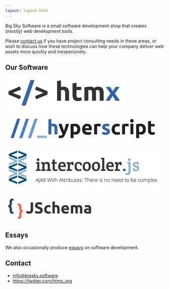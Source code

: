 ```yaml
---
layout: layout.html
---
```


Big Sky Software is a small software development shop that creates (mostly) web development tools.

Please [contact us](info@bigsky.software) if you have project consulting needs in these areas, or wish to discuss how 
these technologies can help your company deliver web assets more quickly and inexpensively.

## Our Software

<div class="row software">
<div class="6 col">

[![htmx.org](/img/htmx_logo.1.png)](https://htmx.org)

</div>
<div class="6 col">

[![hyperscript.org](/img/hyperscript.png)](http://hyperscript.org)

</div>
</div>

<div class="row software">
<div class="6 col">

[![intercoolerjs.org](/img/intercoolerjs.png)](http://intercoolerjs.org)

</div>
<div class="6 col">

[![jschema.org](/img/jschema.png)](http://jschema.org)

</div>
</div>

## Essays

We also occasionally produce [essays](/essays) on software development.

## Contact

* [info@bigsky.software](mailto:info@bigsky.software)
* <https://twitter.com/htmx_org>
